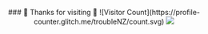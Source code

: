 
<p align="center">
  <tr>
    <td align="center" style="padding=0;width=50%;">
    ### 🤖 Thanks for visiting 🤖
    ![Visitor Count](https://profile-counter.glitch.me/troubleNZ/count.svg)
    </td>
  </tr>
  <tr>
    <td align="center" style="padding=0;width=50%;">
      <a href="https://github.com/troubleNZ">
      <img src="https://github-readme-stats.vercel.app/api/?username=troubleNZ&theme=dark&show_icons=true"/>
    </td>
  </tr>
</p>

<!--
**troubleNZ/troubleNZ** is a ✨ _special_ ✨ repository because its `README.md` (this file) appears on your GitHub profile.

Here are some ideas to get you started:

- 🔭 I’m currently working on ...
- 🌱 I’m currently learning LUA, Unreal5
- 👯 I’m looking to collaborate on qbcore scripts
- 🤔 I’m looking for help with ...
- 💬 Ask me about ...
- 📫 How to reach me: ...
- 😄 Pronouns: ...
- ⚡ Fun fact: ...
-->

